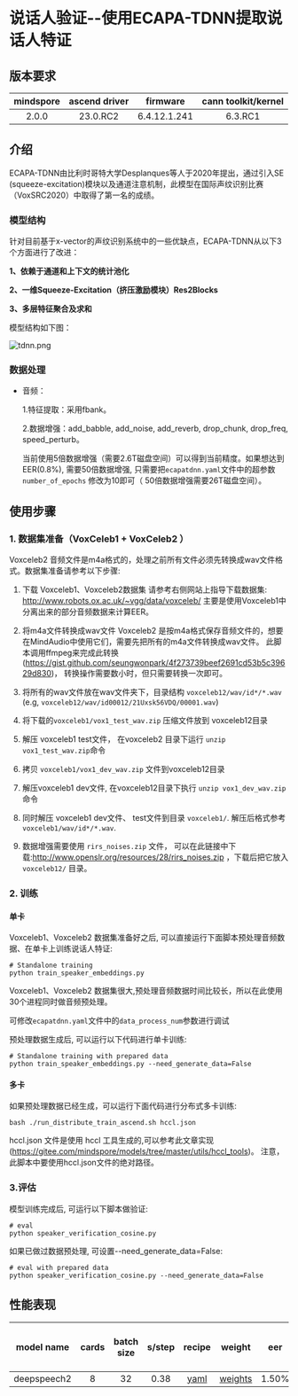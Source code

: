 # 说话人验证--使用ECAPA-TDNN提取说话人特证

## 版本要求
| mindspore     |   ascend driver        | firmware     |  cann toolkit/kernel    |
|:-------------:|:----------------------:|:------------:|:-----------------------:|
|     2.0.0     |   23.0.RC2             | 6.4.12.1.241 |  6.3.RC1                |

## 介绍

ECAPA-TDNN由比利时哥特大学Desplanques等人于2020年提出，通过引入SE (squeeze-excitation)模块以及通道注意机制，此模型在国际声纹识别比赛（VoxSRC2020）中取得了第一名的成绩。

### 模型结构

针对目前基于x-vector的声纹识别系统中的一些优缺点，ECAPA-TDNN从以下3个方面进行了改进：

**1、依赖于通道和上下文的统计池化**

**2、一维Squeeze-Excitation（挤压激励模块）Res2Blocks**

**3、多层特征聚合及求和**

模型结构如下图：

![tdnn.png](https://github.com/mindspore-lab/mindaudio/blob/main/tests/result/tdnn.png?raw=true)

### 数据处理

- 音频：

  1.特征提取：采用fbank。

  2.数据增强：add_babble, add_noise, add_reverb, drop_chunk, drop_freq, speed_perturb。

     当前使用5倍数据增强（需要2.6T磁盘空间）可以得到当前精度。如果想达到EER(0.8%), 需要50倍数据增强, 只需要把`ecapatdnn.yaml`文件中的超参数 `number_of_epochs` 修改为10即可（ 50倍数据增强需要26T磁盘空间）。

## 使用步骤

### 1. 数据集准备（VoxCeleb1 + VoxCeleb2 ）

Voxceleb2 音频文件是m4a格式的，处理之前所有文件必须先转换成wav文件格式。数据集准备请参考以下步骤:

1. 下载 Voxceleb1、Voxceleb2数据集
请参考右侧网站上指导下载数据集: http://www.robots.ox.ac.uk/~vgg/data/voxceleb/
主要是使用Voxceleb1中分离出来的部分音频数据来计算EER。


2. 将m4a文件转换成wav文件
Voxceleb2 是按m4a格式保存音频文件的，想要在MindAudio中使用它们，需要先把所有的m4a文件转换成wav文件。
此脚本调用ffmpeg来完成此转换(https://gist.github.com/seungwonpark/4f273739beef2691cd53b5c39629d830)， 转换操作需要数小时，但只需要转换一次即可。


3. 将所有的wav文件放在wav文件夹下，目录结构 `voxceleb12/wav/id*/*.wav` (e.g, `voxceleb12/wav/id00012/21Uxsk56VDQ/00001.wav`)


4. 将下载的`voxceleb1/vox1_test_wav.zip` 压缩文件放到 voxceleb12目录


5. 解压 voxceleb1 test文件， 在voxceleb2 目录下运行 `unzip vox1_test_wav.zip`命令


6. 拷贝 `voxceleb1/vox1_dev_wav.zip` 文件到voxceleb12目录


7. 解压voxceleb1 dev文件, 在voxceleb12目录下执行 `unzip vox1_dev_wav.zip`命令


8. 同时解压 voxceleb1 dev文件、 test文件到目录 `voxceleb1/`. 解压后格式参考 `voxceleb1/wav/id*/*.wav`.


9. 数据增强需要使用 `rirs_noises.zip` 文件， 可以在此链接中下载:http://www.openslr.org/resources/28/rirs_noises.zip ，下载后把它放入 `voxceleb12/` 目录。

### 2. 训练

#### 单卡

Voxceleb1、Voxceleb2 数据集准备好之后, 可以直接运行下面脚本预处理音频数据、在单卡上训练说话人特证:

```shell
# Standalone training
python train_speaker_embeddings.py
```

​Voxceleb1、Voxceleb2 数据集很大,预处理音频数据时间比较长，所以在此使用30个进程同时做音频预处理。

可修改`ecapatdnn.yaml`文件中的`data_process_num`参数进行调试

预处理数据生成后, 可以运行以下代码进行单卡训练:

```shell
# Standalone training with prepared data
python train_speaker_embeddings.py --need_generate_data=False
```

#### 多卡

如果预处理数据已经生成，可以运行下面代码进行分布式多卡训练:

`bash ./run_distribute_train_ascend.sh hccl.json`

hccl.json 文件是使用 hccl 工具生成的,可以参考此文章实现 (https://gitee.com/mindspore/models/tree/master/utils/hccl_tools)。 注意，此脚本中要使用hccl.json文件的绝对路径。

### 3.评估

模型训练完成后, 可运行以下脚本做验证:

```shell
# eval
python speaker_verification_cosine.py
```

如果已做过数据预处理, 可设置--need_generate_data=False:

```shell
# eval with prepared data
python speaker_verification_cosine.py --need_generate_data=False
```



## **性能表现**

| model name | cards | batch size | s/step | recipe | weight | eer | eer with s-norm |
|:----------:|:-----:|:----------:|:------:|:------:|:------:|:---:|:---------------:|
| deepspeech2|   8   |   32       |  0.38  | [yaml](https://github.com/mindspore-lab/mindaudio/blob/main/examples/ECAPA-TDNN/ecapatdnn.yaml) | [weights](https://download.mindspore.cn/toolkits/mindaudio/ecapatdnn/ecapatdnn_vox12.ckpt)| 1.50% | 1.69%  |